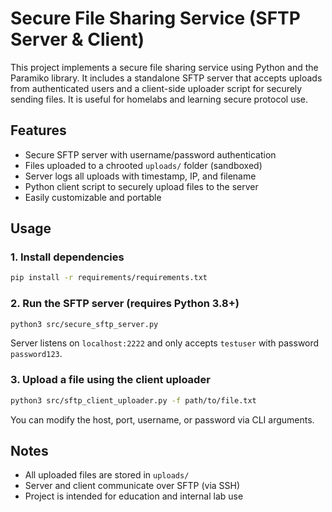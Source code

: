 # Secure File Sharing Service (SFTP Server & Client)

This project implements a secure file sharing service using Python and the Paramiko library. It includes a standalone SFTP server that accepts uploads from authenticated users and a client-side uploader script for securely sending files. It is useful for homelabs and learning secure protocol use.

## Features

- Secure SFTP server with username/password authentication
- Files uploaded to a chrooted `uploads/` folder (sandboxed)
- Server logs all uploads with timestamp, IP, and filename
- Python client script to securely upload files to the server
- Easily customizable and portable

## Usage

### 1. Install dependencies

```bash
pip install -r requirements/requirements.txt
```

### 2. Run the SFTP server (requires Python 3.8+)

```bash
python3 src/secure_sftp_server.py
```

Server listens on `localhost:2222` and only accepts `testuser` with password `password123`.

### 3. Upload a file using the client uploader

```bash
python3 src/sftp_client_uploader.py -f path/to/file.txt
```

You can modify the host, port, username, or password via CLI arguments.

## Notes

- All uploaded files are stored in `uploads/`
- Server and client communicate over SFTP (via SSH)
- Project is intended for education and internal lab use
